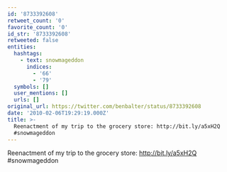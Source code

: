 ```yaml
---
id: '8733392608'
retweet_count: '0'
favorite_count: '0'
id_str: '8733392608'
retweeted: false
entities:
  hashtags:
    - text: snowmageddon
      indices:
        - '66'
        - '79'
  symbols: []
  user_mentions: []
  urls: []
original_url: https://twitter.com/benbalter/status/8733392608
date: '2010-02-06T19:29:19.000Z'
title: >-
  Reenactment of my trip to the grocery store: http://bit.ly/a5xH2Q
  #snowmageddon
---
```


Reenactment of my trip to the grocery store: http://bit.ly/a5xH2Q #snowmageddon